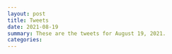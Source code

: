 ```yaml
---
layout: post
title: Tweets
date: 2021-08-19
summary: These are the tweets for August 19, 2021.
categories:
---
```


